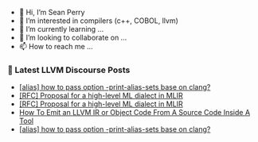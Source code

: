 - 👋 Hi, I’m Sean Perry
- 👀 I’m interested in compilers (c++, COBOL, llvm)
- 🌱 I’m currently learning ...
- 💞️ I’m looking to collaborate on ...
- 📫 How to reach me ...

<!---
s66perry/s66perry is a ✨ special ✨ repository because its `README.md` (this file) appears on your GitHub profile.
You can click the Preview link to take a look at your changes.
--->
### 📕 Latest LLVM Discourse Posts

<!-- DISCOURSE-LLVM:START -->
- [[alias] how to pass option -print-alias-sets base on clang?](https://discourse.llvm.org/t/alias-how-to-pass-option-print-alias-sets-base-on-clang/64708#post_5)
- [[RFC] Proposal for a high-level ML dialect in MLIR](https://discourse.llvm.org/t/rfc-proposal-for-a-high-level-ml-dialect-in-mlir/64249?page=6#post_112)
- [[RFC] Proposal for a high-level ML dialect in MLIR](https://discourse.llvm.org/t/rfc-proposal-for-a-high-level-ml-dialect-in-mlir/64249?page=6#post_111)
- [How To Emit an LLVM IR or Object Code From A Source Code Inside A Tool](https://discourse.llvm.org/t/how-to-emit-an-llvm-ir-or-object-code-from-a-source-code-inside-a-tool/58357#post_4)
- [[alias] how to pass option -print-alias-sets base on clang?](https://discourse.llvm.org/t/alias-how-to-pass-option-print-alias-sets-base-on-clang/64708#post_4)
<!-- DISCOURSE-LLVM:END -->
